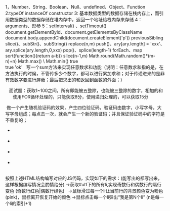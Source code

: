 1，Number、String、Boolean、Null、undefined、Object、Function
2:typeOf instanceOf constructor
3: 基本数据类型的数据存储在栈内存上，而引用数据类型的数据存储在堆内存中，返回一个地址给栈内存来存储
4：arguments、形参
5：setInterval() 、setTimeout()
document.getElementById、document.getElementsByClassName
document.body.appendChild(document.createElement('p'))
previousSibling
slice()、subStr()、subString()
replace(n,m)
push()、ary[ary.length] = 'xxx'、ary.splice(ary.length,0,xxx)
pop()、splice(length-1)
forEach、map
sort(function(){return a-b})
slice(n-1,m)
Math.round(Math.random()*(m-n)+n)
Math.max() \  Math.min()
true  
true
'ok'
  写一个sum方法来实现任意数求和功能（说明：任意数求和指的是，在方法执行的时候，不管传多少个数字，都可以进行累加求和；对于传递进来的是非有效数字要进行屏蔽；最后把求出的和返回到函数的外面；）
 <script>
        let num = null;
        function fn(){
            for(var i = 0;i<arguments.length;i++){
                let item = Number(arguments[i]);
                if(!isNaN(item)){
                   num += item ;
                }
            }
            return num
        }

        console.log(fn(13,12,true,undefined,'33',null));
    </script>
   面试题：获取1~100之间，所有即能被五整除，也能被三整除的数字，相加的和
      使用FOR循环处理的，只能获取8分，使用递归处理的，可以获取15分
 <script>
      function fn(num) {
      if (num > 100) {
        return 0;
      };
      if (num % 3 === 0 && num % 5 === 0) {
        return num + fn(num + 1);
      }
     return fn(num + 1);

    }
    console.log(fn(1));
 </script>

 做一个产生随机验证码的效果，产生四位验证码，验证码由数字，小写字母，大写字母组成；每点击一次，就会产生一个新的验证码；并且保证验证码中的字符是不重复的；
<script>
    let input = document.getElementById('input');
    let btn = document.getElementById('button');
    // 封装一个用来产生随机码的函数
    function change(str,num = 4){
        let value = '';
        str = str || '0123456789qwertyuiopasdfghjklzxcvbnmQWERTYUIOPASDFGHJKLZXCVBNM';
        for(var i = 0;i<str.length;i++){;
            let index = Math.round(Math.radom()*(str.length-1-0)+0);
            let char = str[index];
            if(value.indexOf(char) === -1){
                value += char;
            }else{
                i--;
            }
        }
        input.innerText = value;
    }
    change();
    btn.onclick = function(){
        change();
    }
</script>

<body>
<ul id=’ul1’>
<li></li>   <li></li>   <li></li>   <li></li>
      </ul>
</body>
按照上述HTML结构编写对应的JS代码，实现如下的需求：(能写出的都写出来，这样根据编写情况会酌情给分)
->获取#ul1下的所有li,实现奇数行和偶数行的隔行变色 (奇数行红色|偶数行绿色)  
->鼠标滑过每一个li让当前行的背景颜色变为粉色(pink)，鼠标离开恢复开始的颜色
->鼠标点击每一个li弹出“我是第N个li” (n是每一个li的索引+1)
 <script>
            var main = document.getElementById('ul1');
            var list = document.getElementsByTagName('li');
            for (var i = 0; i < list.length; i++) {
            if (i % 2 === 0) {
                list[i].style.backgroundColor = 'red';
            } else {
                list[i].style.backgroundColor = 'green';
            }

            list[i].color = list[i].style.backgroundColor;
            list[i].onmouseover = function(){
                this.style.backgroundColor = 'pink';
            }
            list[i].onmouseout = function(){
                this.style.backgroundColor = this.color;
            }         

     }   
     for(var i=0;i<list.length;i++){
       list[i].index = i;
            list[i].onclick = function(){
              var N = this.index + 1;
                alert(`我是第${N}个li`);     
            }
     }


        </script>